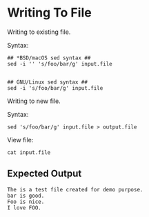 # Writing To File

Writing to existing file.

Syntax:

```
## *BSD/macOS sed syntax ##
sed -i '' 's/foo/bar/g' input.file


## GNU/Linux sed syntax ##
sed -i 's/foo/bar/g' input.file
```

Writing to new file.


Syntax:

```
sed 's/foo/bar/g' input.file > output.file
```


View file:

```
cat input.file
```

## Expected Output

```
The is a test file created for demo purpose.
bar is good.
Foo is nice.
I love FOO.
```

